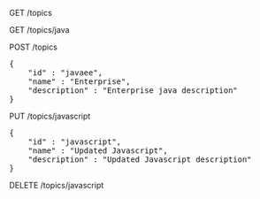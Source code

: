 GET /topics

GET /topics/java

POST /topics
<pre>
{
    "id" : "javaee",
    "name" : "Enterprise",
    "description" : "Enterprise java description"
}
</pre>

PUT /topics/javascript
<pre>
{
    "id" : "javascript",
    "name" : "Updated Javascript",
    "description" : "Updated Javascript description"
}
</pre>

DELETE /topics/javascript